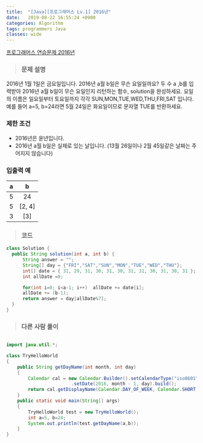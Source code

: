 ```yaml
---
title:  "[Java][프로그래머스 Lv.1] 2016년"
date:   2019-08-22 16:55:24 +0900
categories: Algorithm
tags: programmers Java
classes: wide
---  
```


[프로그래머스 연습문제 2016년](https://programmers.co.kr/learn/courses/30/lessons/12901)    


> ### 문제 설명  

2016년 1월 1일은 금요일입니다. 2016년 a월 b일은 무슨 요일일까요? 두 수 a ,b를 입력받아 2016년 a월 b일이 무슨 요일인지 리턴하는 함수, solution을 완성하세요. 요일의 이름은 일요일부터 토요일까지 각각 SUN,MON,TUE,WED,THU,FRI,SAT  입니다. 예를 들어 a=5, b=24라면 5월 24일은 화요일이므로 문자열 TUE를 반환하세요.  


### 제한 조건  
- 2016년은 윤년입니다.  
- 2016년 a월 b일은 실제로 있는 날입니다. (13월 26일이나 2월 45일같은 날짜는 주어지지 않습니다)  


### 입출력 예  

| a |    b   |
|:-:|:------:|
| 5 | 24     |
| 5 | [2, 4] |
| 3 | [3]    |  


>### 코드

```java   
class Solution {
  public String solution(int a, int b) {
      String answer = "";
      String[] day = {"FRI","SAT","SUN","MON","TUE","WED","THU"};
      int[] date = { 31, 29, 31, 30, 31, 30, 31, 31, 30, 31, 30, 31 };
      int allDate =0;

      for(int i=0; i<a-1; i++)  allDate += date[i];
      allDate += (b-1);
      return answer = day[allDate%7];
  }
}

```

>### 다른 사람 풀이  

```java  

import java.util.*;

class TryHelloWorld
{
    public String getDayName(int month, int day)
    {
        Calendar cal = new Calendar.Builder().setCalendarType("iso8601")
                        .setDate(2016, month - 1, day).build();
        return cal.getDisplayName(Calendar.DAY_OF_WEEK, Calendar.SHORT, new Locale("ko-KR")).toUpperCase();
    }
    public static void main(String[] args)
    {
        TryHelloWorld test = new TryHelloWorld();
        int a=5, b=24;
        System.out.println(test.getDayName(a,b));
    }
}  
```
